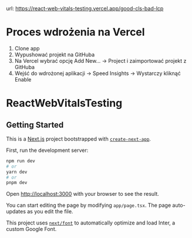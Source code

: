 url: https://react-web-vitals-testing.vercel.app/good-cls-bad-lcp

# Proces wdrożenia na Vercel

1. Clone app
1. Wypushować projekt na GitHuba
1. Na Vercel wybrać opcję Add New... -> Project i zaimportować projekt z GitHuba
1. Wejść do wdrożonej aplikacji -> Speed Insights -> Wystarczy kliknąć Enable

# ReactWebVitalsTesting

## Getting Started
This is a [Next.js](https://nextjs.org/) project bootstrapped with [`create-next-app`](https://github.com/vercel/next.js/tree/canary/packages/create-next-app).

First, run the development server:

```bash
npm run dev
# or
yarn dev
# or
pnpm dev

```
Open [http://localhost:3000](http://localhost:3000) with your browser to see the result.

You can start editing the page by modifying `app/page.tsx`. The page auto-updates as you edit the file.

This project uses [`next/font`](https://nextjs.org/docs/basic-features/font-optimization) to automatically optimize and load Inter, a custom Google Font.
